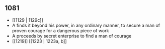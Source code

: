 ## 1081
- [[1129 | 1129c]] 
- A finds it beyond his power, in any ordinary manner, to secure a man of proven courage for a dangerous piece of work
- A proceeds by secret enterprise to find a man of courage
- [[1219]] [[1223 | 1223a, b]] 


